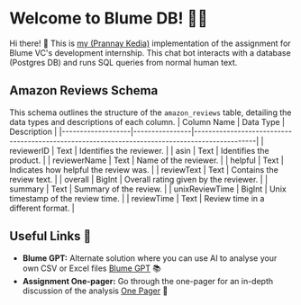 # Welcome to Blume DB! 🚀🤖

Hi there! 👋 This is [my (Prannay Kedia)](https://prannaykedia.com) implementation of the assignment for Blume VC's development internship. This chat bot interacts with a database (Postgres DB) and runs SQL queries from normal human text.

## Amazon Reviews Schema

This schema outlines the structure of the `amazon_reviews` table, detailing the data types and descriptions of each column.
| Column Name | Data Type | Description |
|-------------------|----------------|-----------------------------------------------------------------------------------------------|
| reviewerID | Text | Identifies the reviewer. |
| asin | Text | Identifies the product. |
| reviewerName | Text | Name of the reviewer. |
| helpful | Text | Indicates how helpful the review was. |
| reviewText | Text | Contains the review text. |
| overall | BigInt | Overall rating given by the reviewer. |
| summary | Text | Summary of the review. |
| unixReviewTime | BigInt | Unix timestamp of the review time. |
| reviewTime | Text | Review time in a different format. |

## Useful Links 🔗

- **Blume GPT:** Alternate solution where you can use AI to analyse your own CSV or Excel files [Blume GPT](https://blume-gpt.prannaykedia.com) 📚
- **Assignment One-pager:** Go through the one-pager for an in-depth discussion of the analysis [One Pager](https://discord.gg/k73SQ3FyUh) 💬
